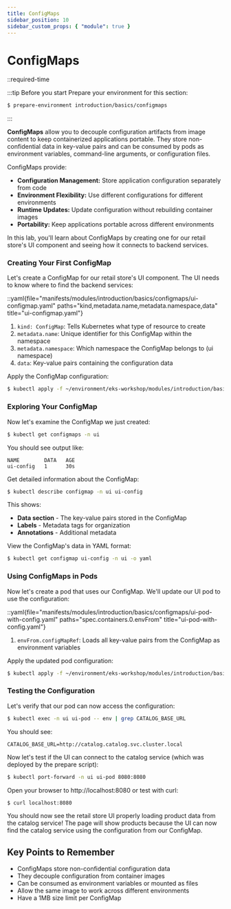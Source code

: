 ```yaml
---
title: ConfigMaps
sidebar_position: 10
sidebar_custom_props: { "module": true }
---
```


# ConfigMaps

::required-time

:::tip Before you start
Prepare your environment for this section:

```bash timeout=300 wait=10
$ prepare-environment introduction/basics/configmaps
```

:::

**ConfigMaps** allow you to decouple configuration artifacts from image content to keep containerized applications portable. They store non-confidential data in key-value pairs and can be consumed by pods as environment variables, command-line arguments, or configuration files.

ConfigMaps provide:
- **Configuration Management:** Store application configuration separately from code
- **Environment Flexibility:** Use different configurations for different environments
- **Runtime Updates:** Update configuration without rebuilding container images
- **Portability:** Keep applications portable across different environments

In this lab, you'll learn about ConfigMaps by creating one for our retail store's UI component and seeing how it connects to backend services.

### Creating Your First ConfigMap

Let's create a ConfigMap for our retail store's UI component. The UI needs to know where to find the backend services:

::yaml{file="manifests/modules/introduction/basics/configmaps/ui-configmap.yaml" paths="kind,metadata.name,metadata.namespace,data" title="ui-configmap.yaml"}

1. `kind: ConfigMap`: Tells Kubernetes what type of resource to create
2. `metadata.name`: Unique identifier for this ConfigMap within the namespace
3. `metadata.namespace`: Which namespace the ConfigMap belongs to (ui namespace)
4. `data`: Key-value pairs containing the configuration data

Apply the ConfigMap configuration:
```bash
$ kubectl apply -f ~/environment/eks-workshop/modules/introduction/basics/configmaps/ui-configmap.yaml
```

### Exploring Your ConfigMap

Now let's examine the ConfigMap we just created:

```bash
$ kubectl get configmaps -n ui
```

You should see output like:
```
NAME        DATA   AGE
ui-config   1      30s
```

Get detailed information about the ConfigMap:
```bash
$ kubectl describe configmap -n ui ui-config
```

This shows:
- **Data section** - The key-value pairs stored in the ConfigMap
- **Labels** - Metadata tags for organization
- **Annotations** - Additional metadata

View the ConfigMap's data in YAML format:
```bash
$ kubectl get configmap ui-config -n ui -o yaml
```

### Using ConfigMaps in Pods

Now let's create a pod that uses our ConfigMap. We'll update our UI pod to use the configuration:

::yaml{file="manifests/modules/introduction/basics/configmaps/ui-pod-with-config.yaml" paths="spec.containers.0.envFrom" title="ui-pod-with-config.yaml"}

1. `envFrom.configMapRef`: Loads all key-value pairs from the ConfigMap as environment variables

Apply the updated pod configuration:
```bash
$ kubectl apply -f ~/environment/eks-workshop/modules/introduction/basics/configmaps/ui-pod-with-config.yaml
```

### Testing the Configuration

Let's verify that our pod can now access the configuration:

```bash
$ kubectl exec -n ui ui-pod -- env | grep CATALOG_BASE_URL
```

You should see:
```
CATALOG_BASE_URL=http://catalog.catalog.svc.cluster.local
```

Now let's test if the UI can connect to the catalog service (which was deployed by the prepare script):
```bash
$ kubectl port-forward -n ui ui-pod 8080:8080
```

Open your browser to http://localhost:8080 or test with curl:
```bash
$ curl localhost:8080
```


You should now see the retail store UI properly loading product data from the catalog service! The page will show products because the UI can now find the catalog service using the configuration from our ConfigMap.


## Key Points to Remember

* ConfigMaps store non-confidential configuration data
* They decouple configuration from container images
* Can be consumed as environment variables or mounted as files
* Allow the same image to work across different environments
* Have a 1MB size limit per ConfigMap
